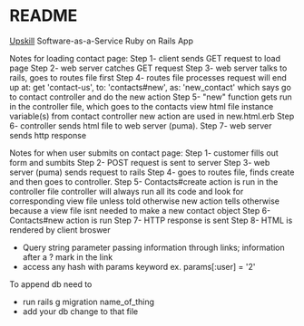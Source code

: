 # README

[Upskill](http://upskillcourses.com) Software-as-a-Service Ruby on Rails App

Notes for loading contact page:
Step 1- client sends GET request to load page
Step 2- web server catches GET request
Step 3- web server talks to rails, goes to routes file first
Step 4- routes file processes request will end up at: get 'contact-us', to: 'contacts#new', as: 'new_contact'
        which says go to contact controller and do the new action
Step 5- "new" function gets run in the controller file, which goes to the contacts view html file
        instance variable(s) from contact controller new action are used in new.html.erb
Step 6- controller sends html file to web server (puma).
Step 7- web server sends http response

Notes for when user submits on contact page:
Step 1- customer fills out form and sumbits
Step 2- POST request is sent to server
Step 3- web server (puma) sends request to rails
Step 4- goes to routes file, finds create and then goes to controller.
Step 5- Contacts#create action is run in the controller file
        controller will always run all its code and look for corresponding view file unless told otherwise
        new action tells otherwise because a view file isnt needed to make a new contact object
Step 6- Contacts#new action is run
Step 7- HTTP response is sent 
Step 8- HTML is rendered by client broswer

- Query string parameter passing information through links; information after a ? mark in the link 
- access any hash with params keyword ex. params[:user] = '2'

To append db need to 
- run rails g migration name_of_thing
- add your db change to that file 